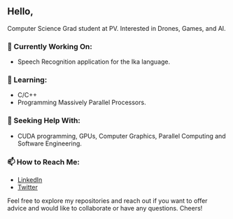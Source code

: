 ## Hello,

Computer Science Grad student at PV. Interested in Drones, Games, and AI.

### 🔭 Currently Working On:
- Speech Recognition application for the Ika language.
### 🌱 Learning:
- C/C++
- Programming Massively Parallel Processors.

### 🤔 Seeking Help With:
- CUDA programming, GPUs, Computer Graphics, Parallel Computing and Software Engineering.

### 📫 How to Reach Me:
- [LinkedIn](https://linkedin.com/in/daniel-ogbuigwe/)
- [Twitter](https://x.com/ogbidaniel)

Feel free to explore my repositories and reach out if you want to offer advice and would like to collaborate or have any questions. Cheers!
